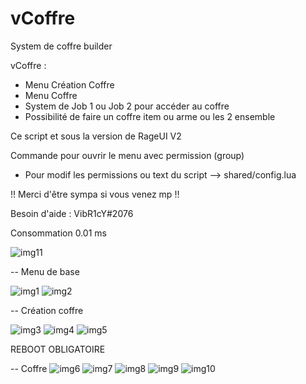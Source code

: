 # vCoffre
System de coffre builder 

vCoffre :
  - Menu Création Coffre
  - Menu Coffre 
  - System de Job 1 ou Job 2 pour accéder au coffre 
  - Possibilité de faire un coffre item ou arme ou les 2 ensemble
  
Ce script et sous la version de RageUI V2

Commande pour ouvrir le menu avec permission (group)

- Pour modif les permissions ou text du script --> shared/config.lua

!! Merci d'être sympa si vous venez mp !!

Besoin d'aide : VibR1cY#2076

Consommation 0.01 ms

![img11](https://user-images.githubusercontent.com/83341842/133889429-0bbd2b2a-ae34-43d0-9f26-0358584c110c.PNG)

-- Menu de base 

![img1](https://user-images.githubusercontent.com/83341842/133889448-f204badb-18fa-4bd4-b878-822643001ef0.PNG)
![img2](https://user-images.githubusercontent.com/83341842/133889454-699c576c-9643-4d56-abf8-428c63b02b9d.PNG)

-- Création coffre

![img3](https://user-images.githubusercontent.com/83341842/133889476-3c9ac8c0-eced-4de0-a775-f6509c273b71.PNG)
![img4](https://user-images.githubusercontent.com/83341842/133889481-013be165-4f0c-4953-a808-e5b0fec3ac29.PNG)
![img5](https://user-images.githubusercontent.com/83341842/133889489-9dbbfa49-cb16-46c4-b721-dc6e153fe38f.PNG)

REBOOT OBLIGATOIRE 

-- Coffre 
![img6](https://user-images.githubusercontent.com/83341842/133889507-ecfa7125-6e4b-493a-9b81-58f7e96e8df8.PNG)
![img7](https://user-images.githubusercontent.com/83341842/133889512-7a6d0539-36b6-48d8-8a3c-d69514a79d37.PNG)
![img8](https://user-images.githubusercontent.com/83341842/133889515-ad4f2bda-b730-4e6a-89ea-0fca92f8298b.PNG)
![img9](https://user-images.githubusercontent.com/83341842/133889519-b419b816-777c-4adc-a4ba-1e5004cb8f76.PNG)
![img10](https://user-images.githubusercontent.com/83341842/133889523-68e3f0e0-a3c2-43ca-ab0c-1029cf3bc537.PNG)
